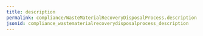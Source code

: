 ```yaml
---
title: description
permalink: compliance/WasteMaterialRecoveryDisposalProcess.description.html
jsonid: compliance_wastematerialrecoverydisposalprocess_description
---
```

